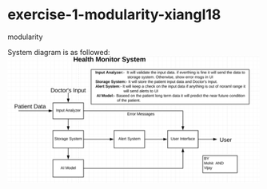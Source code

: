 # exercise-1-modularity-xiangl18
modularity

System diagram is as followed:  
![image](https://github.com/ec500-software-engineering/exercise-1-modularity-xiangl18/blob/master/Health_Monitor_system_diagram.png)
